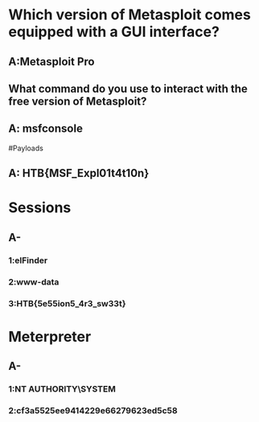 # Which version of Metasploit comes equipped with a GUI interface?

## A:Metasploit Pro

## What command do you use to interact with the free version of Metasploit?

## A: msfconsole

#Payloads

## A: HTB{MSF_Expl01t4t10n}

# Sessions

## A-

### 1:elFinder

### 2:www-data

### 3:HTB{5e55ion5_4r3_sw33t}

# Meterpreter

## A-

### 1:NT AUTHORITY\SYSTEM

### 2:cf3a5525ee9414229e66279623ed5c58
